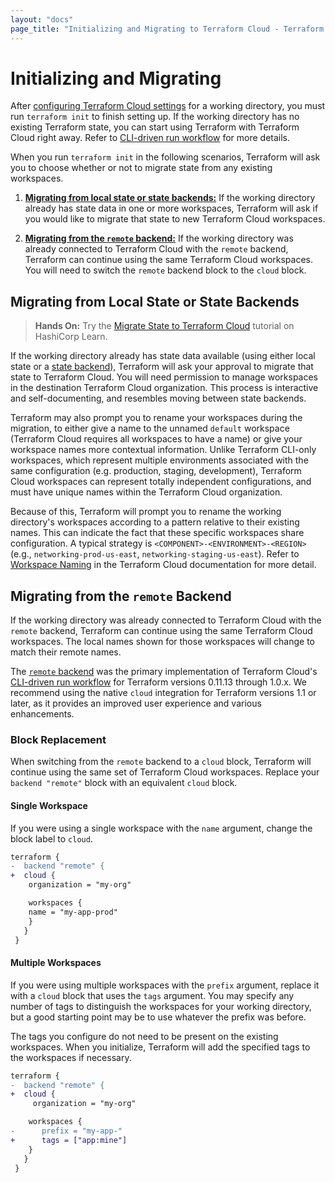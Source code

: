 ```yaml
---
layout: "docs"
page_title: "Initializing and Migrating to Terraform Cloud - Terraform CLI"
---
```


# Initializing and Migrating

After [configuring Terraform Cloud settings](/docs/cli/cloud/settings.html) for a working directory, you must run `terraform init` to finish setting up. If the working directory has no existing Terraform state, you can start using Terraform with Terraform Cloud right away. Refer to [CLI-driven run workflow](/docs/cloud/run/cli.html) for more details.

When you run `terraform init` in the following scenarios, Terraform will ask you to choose whether or not to migrate state from any existing workspaces.

1. [**Migrating from local state or state backends:**](#migrating-from-local-state-or-state-backends) If the working directory already has state data in one or more workspaces, Terraform will ask if you would like to migrate that state to new Terraform Cloud workspaces.

2. [**Migrating from the `remote` backend:**](#migrating-from-the-remote-backend) If the working directory was already connected to Terraform Cloud with the `remote` backend, Terraform can continue using the same Terraform Cloud workspaces. You will need to switch the `remote` backend block to the `cloud` block.

## Migrating from Local State or State Backends

> **Hands On:** Try the [Migrate State to Terraform Cloud](https://learn.hashicorp.com/tutorials/terraform/cloud-migrate) tutorial on HashiCorp Learn.

If the working directory already has state data available (using either local state or a [state
backend](/docs/language/settings/backends/index.html)), Terraform will ask your approval to migrate
that state to Terraform Cloud. You will need permission to manage workspaces in the destination Terraform Cloud organization. This process is interactive and self-documenting, and resembles
moving between state backends.

Terraform may also prompt you to rename your workspaces during the migration, to either give a name to
the unnamed `default` workspace (Terraform Cloud requires all workspaces to have a name) or give
your workspace names more contextual information. Unlike Terraform CLI-only workspaces, which represent
multiple environments associated with the same configuration (e.g. production, staging, development),
Terraform Cloud workspaces can represent totally independent configurations, and must have unique names within the Terraform Cloud organization.

Because of this, Terraform will prompt you to rename the working directory's workspaces
according to a pattern relative to their existing names. This can indicate the fact that these specific workspaces share configuration. A typical strategy is
`<COMPONENT>-<ENVIRONMENT>-<REGION>` (e.g.,  `networking-prod-us-east`,
`networking-staging-us-east`). Refer to [Workspace
Naming](/docs/cloud/workspaces/naming.html) in the Terraform Cloud documentation for more detail.

## Migrating from the `remote` Backend

If the working directory was already connected to Terraform Cloud with the `remote` backend, Terraform can continue using the same Terraform Cloud workspaces. The local names shown for those workspaces will change to match their remote names.

The [`remote` backend](/docs/language/settings/backends/remote.html) was the primary implementation of Terraform Cloud's [CLI-driven run workflow](/docs/cloud/run/cli.html) for Terraform versions 0.11.13 through 1.0.x. We recommend using the native `cloud` integration for Terraform versions 1.1 or later, as it provides an improved user experience and various enhancements.

### Block Replacement

When switching from the `remote` backend to a `cloud` block, Terraform will continue using the same
set of Terraform Cloud workspaces. Replace your `backend "remote"` block with an equivalent `cloud`
block.

#### Single Workspace

If you were using a single workspace with the `name` argument, change the block
  label to `cloud`.

```diff
terraform {
-  backend "remote" {
+  cloud {
    organization = "my-org"

    workspaces {
    name = "my-app-prod"
    }
   }
 }
```

#### Multiple Workspaces

If you were using multiple workspaces with the `prefix` argument, replace it with a `cloud` block that uses the `tags` argument. You may specify any number of tags to distinguish the workspaces for your working directory, but a good starting point may be to use whatever the prefix was before.

The tags you configure do not need to be present on the existing workspaces. When you initialize, Terraform will add the specified tags to the workspaces if necessary.

```diff
terraform {
-  backend "remote" {
+  cloud {
     organization = "my-org"

    workspaces {
-      prefix = "my-app-"
+      tags = ["app:mine"]
    }
   }
 }
```
